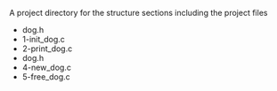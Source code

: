 A project directory for the structure sections including the project files

* dog.h
* 1-init_dog.c
* 2-print_dog.c
* dog.h
* 4-new_dog.c
* 5-free_dog.c
